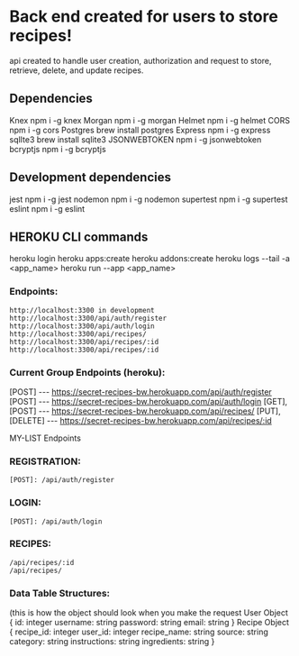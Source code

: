 # Back end created for users to store recipes!
api created to handle user creation, authorization and request to store, retrieve, delete, and update recipes.

## Dependencies
  Knex
    npm i -g knex
  Morgan
    npm i -g morgan
  Helmet
    npm i -g helmet
  CORS
    npm i -g cors
  Postgres
    brew install postgres
  Express
    npm i -g express
  sqlIte3
    brew install sqlite3
  JSONWEBTOKEN
    npm i -g jsonwebtoken
  bcryptjs
    npm i -g bcryptjs
  
## Development dependencies
  jest
    npm i -g jest
  nodemon
    npm i -g nodemon
  supertest
    npm i -g supertest
  eslint
    npm i -g eslint


## HEROKU CLI commands
heroku login
heroku apps:create
heroku addons:create
heroku logs --tail -a <app_name>
heroku run --app <app_name>

### Endpoints:
    http://localhost:3300 in development
    http://localhost:3300/api/auth/register 
    http://localhost:3300/api/auth/login
    http://localhost:3300/api/recipes/
    http://localhost:3300/api/recipes/:id
    http://localhost:3300/api/recipes/:id






### Current Group Endpoints (heroku):
   [POST] --- https://secret-recipes-bw.herokuapp.com/api/auth/register
   [POST] --- https://secret-recipes-bw.herokuapp.com/api/auth/login
   [GET], [POST] --- https://secret-recipes-bw.herokuapp.com/api/recipes/
   [PUT], [DELETE] --- https://secret-recipes-bw.herokuapp.com/api/recipes/:id

MY-LIST Endpoints


### REGISTRATION:    
    [POST]: /api/auth/register

### LOGIN:
    [POST]: /api/auth/login

### RECIPES:

    /api/recipes/:id
    /api/recipes/


### Data Table Structures: 
(this is how the object should look when you make the request
User Object
{
  id: integer
  username: string
  password: string 
  email: string
}
Recipe Object
{
  recipe_id: integer
  user_id: integer
  recipe_name: string
  source: string 
  category: string
  instructions: string
  ingredients: string
}
